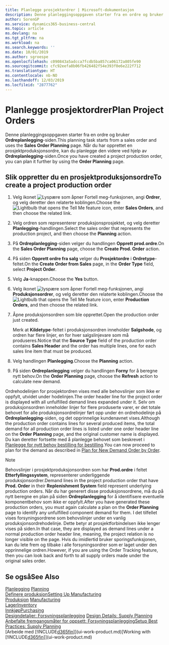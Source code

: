```yaml
---
title: Planlegge prosjektordrer | Microsoft-dokumentasjon
description: Denne planleggingsoppgaven starter fra en ordre og bruker **Ordreplanlegging**-siden. Når du har opprettet en prosjektproduksjonsordre, kan du planlegge den videre ved hjelp av **Ordreplanlegging**-siden.
author: SorenGP
ms.service: dynamics365-business-central
ms.topic: article
ms.devlang: na
ms.tgt_pltfrm: na
ms.workload: na
ms.search.keywords: ''
ms.date: 10/01/2019
ms.author: sgroespe
ms.openlocfilehash: c090843a5adcca7fcdb5ba857ca06172a805fe90
ms.sourcegitcommit: cfc92eefa8b06fb426482f54e393f0e6e222f712
ms.translationtype: HT
ms.contentlocale: nb-NO
ms.lasthandoff: 12/03/2019
ms.locfileid: "2877762"
---
```

# <a name="plan-project-orders"></a><span data-ttu-id="182b0-104">Planlegge prosjektordrer</span><span class="sxs-lookup"><span data-stu-id="182b0-104">Plan Project Orders</span></span>
<span data-ttu-id="182b0-105">Denne planleggingsoppgaven starter fra en ordre og bruker **Ordreplanlegging**-siden.</span><span class="sxs-lookup"><span data-stu-id="182b0-105">This planning task starts from a sales order and uses the **Sales Order Planning** page.</span></span> <span data-ttu-id="182b0-106">Når du har opprettet en prosjektproduksjonsordre, kan du planlegge den videre ved hjelp av **Ordreplanlegging**-siden.</span><span class="sxs-lookup"><span data-stu-id="182b0-106">Once you have created a project production order, you can plan it further by using the **Order Planning** page.</span></span>  

## <a name="to-create-a-project-production-order"></a><span data-ttu-id="182b0-107">Slik oppretter du en prosjektproduksjonsordre</span><span class="sxs-lookup"><span data-stu-id="182b0-107">To create a project production order</span></span>  

1.  <span data-ttu-id="182b0-108">Velg ikonet ![Lyspære som åpner Fortell meg-funksjonen](media/ui-search/search_small.png "Fortell hva du vil gjøre"), angi **Ordrer**, og velg deretter den relaterte koblingen.</span><span class="sxs-lookup"><span data-stu-id="182b0-108">Choose the ![Lightbulb that opens the Tell Me feature](media/ui-search/search_small.png "Tell me what you want to do") icon, enter **Sales Orders**, and then choose the related link.</span></span>  
2.  <span data-ttu-id="182b0-109">Velg ordren som representerer produksjonsprosjektet, og velg deretter **Planlegging**-handlingen.</span><span class="sxs-lookup"><span data-stu-id="182b0-109">Select the sales order that represents the production project, and then choose the **Planning** action.</span></span>  
4.  <span data-ttu-id="182b0-110">På **Ordreplanlegging**-siden velger du handlingen **Opprett prod.ordre**.</span><span class="sxs-lookup"><span data-stu-id="182b0-110">On the **Sales Order Planning** page, choose  the **Create Prod. Order** action.</span></span>  
5.  <span data-ttu-id="182b0-111">På siden **Opprett ordre fra salg** velger du **Prosjektordre** i **Ordretype**-feltet.</span><span class="sxs-lookup"><span data-stu-id="182b0-111">On the **Create Order from Sales** page, in the **Order Type** field, select **Project Order**.</span></span>  
6.  <span data-ttu-id="182b0-112">Velg **Ja**-knappen.</span><span class="sxs-lookup"><span data-stu-id="182b0-112">Choose the **Yes** button.</span></span>  
7.  <span data-ttu-id="182b0-113">Velg ikonet ![lyspære som åpner Fortell meg-funksjonen](media/ui-search/search_small.png "Fortell hva du vil gjøre"), angi **Produksjonsordrer**, og velg deretter den relaterte koblingen.</span><span class="sxs-lookup"><span data-stu-id="182b0-113">Choose the ![Lightbulb that opens the Tell Me feature](media/ui-search/search_small.png "Tell me what you want to do") icon, enter **Production Orders**, and then choose the related link.</span></span>
8. <span data-ttu-id="182b0-114">Åpne produksjonsordren som ble opprettet.</span><span class="sxs-lookup"><span data-stu-id="182b0-114">Open the production order just created.</span></span>  

    <span data-ttu-id="182b0-115">Merk at **Kildetype**-feltet i produksjonsordren inneholder **Salgshode**, og ordren har flere linjer, en for hver salgslinjevare som må produseres.</span><span class="sxs-lookup"><span data-stu-id="182b0-115">Notice that the **Source Type** field of the production order contains **Sales Header** and the order has multiple lines, one for each sales line item that must be produced.</span></span>  
9. <span data-ttu-id="182b0-116">Velg handlingen **Planlegging**.</span><span class="sxs-lookup"><span data-stu-id="182b0-116">Choose the **Planning** action.</span></span>
10. <span data-ttu-id="182b0-117">På siden **Ordreplanlegging** velger du handlingen **Forny** for å beregne nytt behov.</span><span class="sxs-lookup"><span data-stu-id="182b0-117">On the **Order Planning** page, choose the **Refresh** action to calculate new demand.</span></span>  

<span data-ttu-id="182b0-118">Ordrehodelinjen for prosjektordren vises med alle behovslinjer som ikke er oppfylt, utvidet under hodelinjen.</span><span class="sxs-lookup"><span data-stu-id="182b0-118">The order header line for the project order is displayed with all unfulfilled demand lines expanded under it.</span></span> <span data-ttu-id="182b0-119">Selv om produksjonsordren inneholder linjer for flere produserte varer, er det totale behovet for alle produksjonsordrelinjer ført opp under én ordrehodelinje på **Ordreplanlegging**-siden, og det opprinnelige kundenavnet vises.</span><span class="sxs-lookup"><span data-stu-id="182b0-119">Although the production order contains lines for several produced items, the total demand for all production order lines is listed under one order header line on the **Order Planning** page, and the original customer name is displayed.</span></span> <span data-ttu-id="182b0-120">Du kan deretter fortsette med å planlegge behovet som beskrevet i [Planlegge for nytt behov bestilling for bestilling](production-how-to-plan-for-new-demand.md).</span><span class="sxs-lookup"><span data-stu-id="182b0-120">You can now proceed to plan for the demand as described in [Plan for New Demand Order by Order](production-how-to-plan-for-new-demand.md).</span></span>  

> [!NOTE]  
>  <span data-ttu-id="182b0-121">Behovslinjer i prosjektproduksjonsordren som har **Prod.ordre** i feltet **Etterfyllingssystem**, representerer underliggende produksjonsordrer.</span><span class="sxs-lookup"><span data-stu-id="182b0-121">Demand lines in the project production order that have **Prod. Order** in their **Replenishment System** field represent underlying production orders.</span></span> <span data-ttu-id="182b0-122">Når du har generert disse produksjonsordrene, må du på nytt beregne en plan på siden **Ordreplanlegging** for å identifisere eventuelle komponentbehov som ikke er oppfylt.</span><span class="sxs-lookup"><span data-stu-id="182b0-122">After you have generated these production orders, you must again calculate a plan on the **Order Planning** page to identify any unfulfilled component demand for them.</span></span> <span data-ttu-id="182b0-123">I det tilfellet vises forsyningsordrene som behovslinjer under en vanlig produksjonsordrehodelinje. Dette betyr at prosjektforbindelsen ikke lenger vises på siden.</span><span class="sxs-lookup"><span data-stu-id="182b0-123">In that case, they are displayed as demand lines under a normal production order header line, meaning, the project relation is no longer visible on the page.</span></span> <span data-ttu-id="182b0-124">Hvis du imidlertid bruker sporingsfunksjonen, kan du lete frem og tilbake i alle forsyningsordrer som er laget under den opprinnelige ordren.</span><span class="sxs-lookup"><span data-stu-id="182b0-124">However, if you are using the Order Tracking feature, then you can look back and forth to all supply orders made under the original sales order.</span></span>  

## <a name="see-also"></a><span data-ttu-id="182b0-125">Se også</span><span class="sxs-lookup"><span data-stu-id="182b0-125">See Also</span></span>
<span data-ttu-id="182b0-126">[Planlegging](production-planning.md) </span><span class="sxs-lookup"><span data-stu-id="182b0-126">[Planning](production-planning.md) </span></span>  
[<span data-ttu-id="182b0-127">Definere produksjon</span><span class="sxs-lookup"><span data-stu-id="182b0-127">Setting Up Manufacturing</span></span>](production-configure-production-processes.md)  
<span data-ttu-id="182b0-128">[Produksjon](production-manage-manufacturing.md)  </span><span class="sxs-lookup"><span data-stu-id="182b0-128">[Manufacturing](production-manage-manufacturing.md)  </span></span>  
[<span data-ttu-id="182b0-129">Lager</span><span class="sxs-lookup"><span data-stu-id="182b0-129">Inventory</span></span>](inventory-manage-inventory.md)  
[<span data-ttu-id="182b0-130">Innkjøp</span><span class="sxs-lookup"><span data-stu-id="182b0-130">Purchasing</span></span>](purchasing-manage-purchasing.md)  
<span data-ttu-id="182b0-131">[Designdetaljer: Forsyningsplanlegging](design-details-supply-planning.md) </span><span class="sxs-lookup"><span data-stu-id="182b0-131">[Design Details: Supply Planning](design-details-supply-planning.md) </span></span>  
[<span data-ttu-id="182b0-132">Anbefalte fremgangsmåter for oppsett: Forsyningsplanlegging</span><span class="sxs-lookup"><span data-stu-id="182b0-132">Setup Best Practices: Supply Planning</span></span>](setup-best-practices-supply-planning.md)  
<span data-ttu-id="182b0-133">[Arbeide med [!INCLUDE[d365fin](includes/d365fin_md.md)]](ui-work-product.md)</span><span class="sxs-lookup"><span data-stu-id="182b0-133">[Working with [!INCLUDE[d365fin](includes/d365fin_md.md)]](ui-work-product.md)</span></span>
